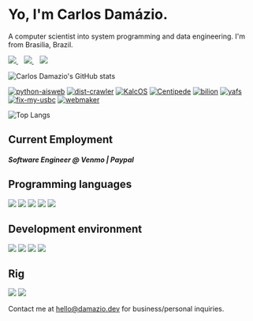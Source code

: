 <h1>
  Yo, I'm Carlos Damázio.
</h1>

<p>
  A computer scientist into system programming and data engineering. I'm from Brasilia, Brazil.
</p>


<p>
  <a href="https://www.linkedin.com/in/carlos-eduardo-c-dam%C3%A1zio/">
    <img src="https://img.shields.io/badge/linkedin-%230077B5.svg?&style=for-the-badge&logo=linkedin&logoColor=white" />
  </a>&nbsp;&nbsp;
  <a href="https://telegram.me/damnazio">
    <img src="https://img.shields.io/badge/Telegram-2CA5E0?style=for-the-badge&logo=telegram&logoColor=white" />        
  </a>&nbsp;&nbsp;
  <a href="https://api.whatsapp.com/send?phone=5561994041648">
    <img src="https://img.shields.io/badge/WhatsApp-25D366?style=for-the-badge&logo=whatsapp&logoColor=white" />        
  </a>
</p>

![Carlos Damazio's GitHub stats](https://github-readme-stats.vercel.app/api?username=carlosdamazio&count_private=true&show_icons=true&theme=vue-dark&include_all_commits=true)

[![python-aisweb](https://github-readme-stats.vercel.app/api/pin/?username=carlosdamazio&repo=python-aisweb&theme=vue-dark)](https://github.com/carlosdamazio/python-aisweb) [![dist-crawler](https://github-readme-stats.vercel.app/api/pin/?username=carlosdamazio&repo=dist-crawler&theme=vue-dark)](https://github.com/carlosdamazio/dist-crawler) [![KalcOS](https://github-readme-stats.vercel.app/api/pin/?username=carlosdamazio&repo=KalcOS&theme=vue-dark)](https://github.com/carlosdamazio/KalcOS) [![Centipede](https://github-readme-stats.vercel.app/api/pin/?username=carlosdamazio&repo=centipede&theme=vue-dark)](https://github.com/carlosdamazio/centipede) [![bilion](https://github-readme-stats.vercel.app/api/pin/?username=carlosdamazio&repo=Bilion&theme=vue-dark)](https://github.com/carlosdamazio/bilion) [![yafs](https://github-readme-stats.vercel.app/api/pin/?username=carlosdamazio&repo=yafs&theme=vue-dark)](https://github.com/carlosdamazio/yafs) [![fix-my-usbc](https://github-readme-stats.vercel.app/api/pin/?username=carlosdamazio&repo=fix-my-usbc&theme=vue-dark)](https://github.com/carlosdamazio/fix-my-usbc) [![webmaker](https://github-readme-stats.vercel.app/api/pin/?username=carlosdamazio&repo=webmaker&theme=vue-dark)](https://github.com/carlosdamazio/webmaker)

![Top Langs](https://github-readme-stats.vercel.app/api/top-langs/?username=carlosdamazio&hide=javascript,html,php,scss,java,makefile,vim%20script&theme=vue-dark&layout=compact&langs_count=8)

<h2>
  Current Employment
</h2>

<p>
  <h5> Software Engineer @ Venmo | Paypal </h5>
</p>

<h2>
  Programming languages
</h2>

<p>
  <img src="https://img.shields.io/badge/Bash-000000?style=for-the-badge" />
  <img src="https://img.shields.io/badge/C-000000?style=for-the-badge" />
  <img src="https://img.shields.io/badge/Go-00BCC9?style=for-the-badge" />
  <img src="https://img.shields.io/badge/Python-0081D6?style=for-the-badge&logo=python&logoColor=yellow" />
  <img src="https://img.shields.io/badge/Rust-C64500?style=for-the-badge&logo=rust&logoColor=white" />
</p>

<h2>
  Development environment
</h2>

<p>
  <img src="https://img.shields.io/badge/Vim-019733?style=for-the-badge" />
  <img src="https://img.shields.io/badge/Tmux-019733?style=for-the-badge" />
  <img src="https://img.shields.io/badge/DataGrip-00BCC9?style=for-the-badge" />
  <img src="https://img.shields.io/badge/Arch_Linux-1793D1?logo=archlinux&logoColor=fff&style=for-the-badge" />
</p>

<h2>
  Rig
</h2>

<p>
  <img src="https://img.shields.io/badge/Intel_Core_i7_9th_Gen-0071C5?style=for-the-badge&logo=intel&logoColor=white" />
  <img src="https://img.shields.io/badge/Nvidia_GTX1660TI-76B900?style=for-the-badge&logo=nvidia&logoColor=white" />
</p>

<p>
  Contact me at <a href='mailto:hello@damazio.dev'>hello@damazio.dev</a> for business/personal inquiries.
</p>
